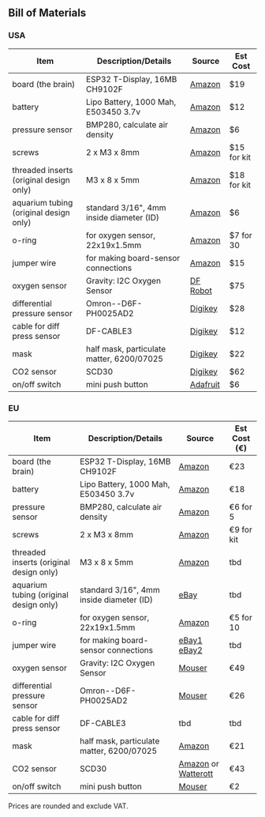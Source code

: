 ## Bill of Materials

### USA

| Item | Description/Details | Source | Est Cost |
| --- | --- | --- | --- |
| board (the brain) | ESP32 T-Display, 16MB CH9102F | [Amazon](https://www.amazon.com/gp/product/B099MPFJ9M/) | $19 |
| battery| Lipo Battery, 1000 Mah, E503450 3.7v |  [Amazon](https://www.amazon.com/gp/product/B07BTV3W87/ref=ox_sc_act_title_1?smid=A132D7PL1YID8X&psc=1) | $12 |
| pressure sensor | BMP280, calculate air density |  [Amazon](https://www.amazon.com/gp/product/B01ICN5QPU/ref=ox_sc_act_title_1?smid=A30QSGOJR8LMXA&psc=1) | $6 |
| screws | 2 x M3 x 8mm | [Amazon](https://www.amazon.com/Hilitchi-510-Pcs-Button-Socket-Assortment/dp/B073SWNV5N/) | $15 for kit |
| threaded inserts (original design only) | M3 x 8 x 5mm | [Amazon](https://www.amazon.com/gp/product/B096MD67WB/) | $18 for kit |
| aquarium tubing (original design only) | standard 3/16", 4mm inside diameter (ID) |  [Amazon](https://www.amazon.com/AQUANEAT-Standard-Airline-Aquarium-PREMIUM/dp/B01N8SNNOI/) | $6 |
| o-ring | for oxygen sensor, 22x19x1.5mm | [Amazon](https://www.amazon.com/uxcell-Silicone-Rings-Diameter-Gasket/dp/B082STZ4XL?th=1) | $7 for 30 |
| jumper wire | for making board-sensor connections | [Amazon](https://www.amazon.com/TUOFENG-Hookup-Wires-6-Different-Colored/dp/B07TX6BX47?th=1) | $15 |
| oxygen sensor | Gravity: I2C Oxygen Sensor |  [DF Robot](https://www.dfrobot.com/product-2052.html) | $75 |
| differential pressure sensor | Omron--D6F-PH0025AD2 |  [Digikey](https://www.digikey.com/en/products/detail/omron-electronics-inc-emc-div/d6f-ph0025amd2/15197363) | $28 |
| cable for diff press sensor | DF-CABLE3 |  [Digikey](https://www.digikey.com/en/products/detail/omron-electronics-inc-emc-div/D6F-CABLE3/9471785) | $12 |
| mask | half mask, particulate matter, 6200/07025 | [Digikey](https://www.digikey.com/en/products/detail/3m/6200-07025/7693860) | $22 |
| CO2 sensor | SCD30 |  [Digikey](https://www.digikey.com/en/products/detail/sensirion-ag/SCD30/8445334) | $62 |
| on/off switch | mini push button |  [Adafruit](https://www.adafruit.com/product/1683)| $6 |

### EU

| Item | Description/Details | Source | Est Cost (€) |
| --- | --- | --- | --- |
| board (the brain) | ESP32 T-Display, 16MB CH9102F | [Amazon](https://www.amazon.de/-/en/gp/product/B099MPFJ9M) | €23 |
| battery| Lipo Battery, 1000 Mah, E503450 3.7v |  [Amazon](https://www.amazon.de/-/en/gp/product/B09GK98KZK) | €18 |
| pressure sensor | BMP280, calculate air density |  [Amazon](https://www.amazon.de/-/en/gp/product/B0BN1NXG4D) | €6 for 5 |
| screws | 2 x M3 x 8mm | [Amazon](https://www.amazon.de/-/en/340pcs-Stainless-Screws-Button-Assortment/dp/B08H24T1DJ) | €9 for kit |
| threaded inserts (original design only) | M3 x 8 x 5mm | [Amazon](amazon.de/gp/product/B09ZHSGHXD) | tbd |
| aquarium tubing (original design only) | standard 3/16", 4mm inside diameter (ID) | [eBay](http://ebay.de/itm/183220505584?var=691579886173) | tbd |
| o-ring | for oxygen sensor, 22x19x1.5mm | [Amazon](https://www.amazon.de/-/en/gp/product/B00AKW4MM0) | €5 for 10 |
| jumper wire | for making board-sensor connections | [eBay1](ebay.de/itm/184844268251) [eBay2](ebay.de/itm/184844268251) | tbd |
| oxygen sensor | Gravity: I2C Oxygen Sensor |  [Mouser](https://eu.mouser.com/ProductDetail/426-SEN0322) | €49 |
| differential pressure sensor | Omron--D6F-PH0025AD2 |  [Mouser](https://eu.mouser.com/ProductDetail/653-D6F-PH0025AD2) | €26 |
| cable for diff press sensor | DF-CABLE3 |  tbd | tbd |
| mask | half mask, particulate matter, 6200/07025 | [Amazon](https://www.amazon.de/-/en/gp/product/B005HK05L2) | €21 |
| CO2 sensor | SCD30 |  [Amazon](https://www.amazon.de/-/en/gp/product/B0B9MYCL3S) or [Watterott](http://shop.watterott.com/Sensirion-SCD30-CO2-Kohlendioxid-Sensor) | €43 |
| on/off switch | mini push button |  [Mouser](https://eu.mouser.com/ProductDetail/Adafruit/1683)| €2 |

Prices are rounded and exclude VAT.
